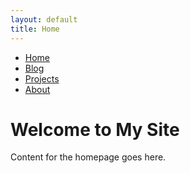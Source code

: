 ```yaml
---
layout: default
title: Home
---
```


<nav class="top-nav">
  <ul>
    <li><a href="{{ '/' | relative_url }}">Home</a></li>
    <li><a href="{{ '/blog/' | relative_url }}">Blog</a></li>
    <li><a href="{{ '/projects/' | relative_url }}">Projects</a></li>
    <li><a href="{{ '/about/' | relative_url }}">About</a></li>
  </ul>
</nav>

# Welcome to My Site

Content for the homepage goes here.
